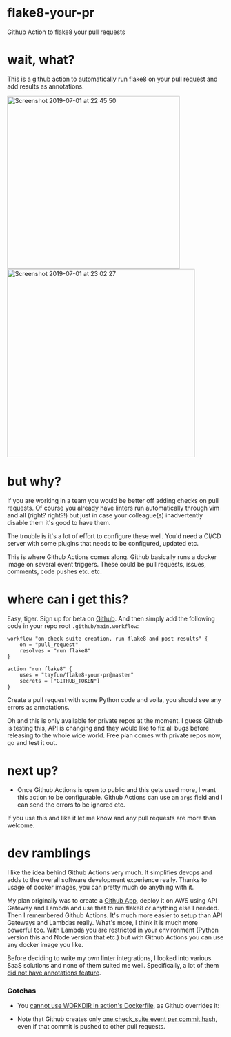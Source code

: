 # flake8-your-pr

Github Action to flake8 your pull requests

# wait, what?

This is a github action to automatically run flake8 on your pull request and add results as annotations.

<img width="400" alt="Screenshot 2019-07-01 at 22 45 50" src="https://user-images.githubusercontent.com/55836/60468581-019f9e00-9c52-11e9-805b-6e5c97d2af3a.png"><img width="435" alt="Screenshot 2019-07-01 at 23 02 27" src="https://user-images.githubusercontent.com/55836/60469413-7673d780-9c54-11e9-8f49-addbea1ced62.png">


# but why?

If you are working in a team you would be better off adding checks on pull requests. Of course you already have linters run automatically through vim and all (right? right?!) but just in case your colleague(s) inadvertently disable them it's good to have them.

The trouble is it's a lot of effort to configure these well. You'd need a CI/CD server with some plugins that needs to be configured, updated etc. 

This is where Github Actions comes along. Github basically runs a docker image on several event triggers. These could be pull requests, issues, comments, code pushes etc. etc.

# where can i get this?

Easy, tiger. Sign up for beta on [Github](https://github.com/features/actions). And then simply add the following code in your repo root `.github/main.workflow`:

```
workflow "on check suite creation, run flake8 and post results" {
    on = "pull_request"
    resolves = "run flake8"
}

action "run flake8" {
    uses = "tayfun/flake8-your-pr@master"
    secrets = ["GITHUB_TOKEN"]
}
```

Create a pull request with some Python code and voila, you should see any errors as annotations.

Oh and this is only available for private repos at the moment. I guess Github is testing this, API is changing and they would like to fix all bugs before releasing to the whole wide world. Free plan comes with private repos now, go and test it out.

# next up?

 * Once Github Actions is open to public and this gets used more, I want this action to be configurable. Github Actions can use an `args` field and I can send the errors to be ignored etc.

If you use this and like it let me know and any pull requests are more than welcome.

# dev ramblings

I like the idea behind Github Actions very much. It simplifies devops and adds to the overall software development experience really. Thanks to usage of docker images, you can pretty much do anything with it. 

My plan originally was to create a [Github App](https://developer.github.com/apps/quickstart-guides/creating-ci-tests-with-the-checks-api/#introduction), deploy it on AWS using API Gateway and Lambda and use that to run flake8 or anything else I needed. Then I remembered Github Actions. It's much more easier to setup than API Gateways and Lambdas really. What's more, I think it is much more powerful too. With Lambda you are restricted in your environment (Python version this and Node version that etc.) but with Github Actions you can use any docker image you like. 

Before deciding to write my own linter integrations, I looked into various SaaS solutions and none of them suited me well. Specifically, a lot of them [did not have annotations feature](https://community.sonarsource.com/t/sonarcloud-github-pull-request-analysis-no-inline-comments/7371).

### Gotchas

 - You [cannot use WORKDIR in action's Dockerfile](https://developer.github.com/actions/creating-github-actions/creating-a-docker-container/#workdir), as Github overrides it: 

 - Note that Github creates only [one check_suite event per commit hash](https://developer.github.com/v3/checks/suites/), even if that commit is pushed to other pull requests.

